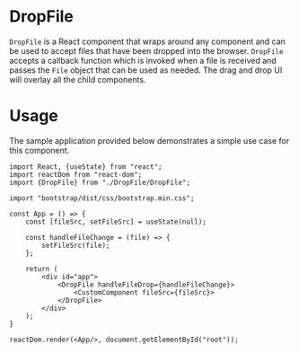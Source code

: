 # DropFile

`DropFile` is a React component that wraps around any component and can be used
to accept files that have been dropped into the browser. `DropFile` accepts a
callback function which is invoked when a file is received and passes the `File`
object that can be used as needed. The drag and drop UI will overlay all the
child components.

# Usage

The sample application provided below demonstrates a simple use case for this 
component.

```shell
import React, {useState} from "react";
import reactDom from "react-dom";
import {DropFile} from "./DropFile/DropFile";

import "bootstrap/dist/css/bootstrap.min.css";

const App = () => {
    const [fileSrc, setFileSrc] = useState(null);

    const handleFileChange = (file) => {
        setFileSrc(file);
    };

    return (
        <div id="app">
            <DropFile handleFileDrop={handleFileChange}>
                <CustomComponent fileSrc={fileSrc}>
            </DropFile>
        </div>
    );
}

reactDom.render(<App/>, document.getElementById("root"));

```
